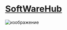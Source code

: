 # [SoftWareHub](https://sarkariresults24x7.com/software/)
![изображение](https://github.com/BRouillardClair/SoftWareHub/assets/132991156/8ddaf9bf-2ee7-4805-a6ed-2d92e645dad8)
